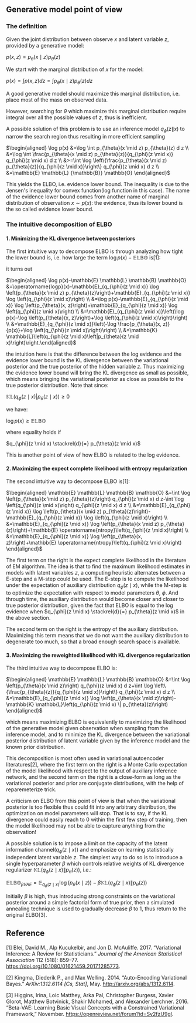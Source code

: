 ## Generative model point of view

### The definition

Given the joint distribution between observe $x$  and latent variable $z$, provided by a generative model:

$p(x, z)=p_{\theta}(x \mid z) p_{\theta}(z)$

We start with the marginal distribution of $x$  for the model:

$p(x)=\int p(x, z) d z=\int p_{\theta}(x \mid z) p_{\theta}(z) d z$

A good generative model should maximize this marginal distribution, i.e. place most of the mass on observed data.

However, searching for $\theta$ which maximize this marginal distribution require integral over all the possible values of $z$, thus is inefficient.

A possible solution of this problem is to use an inference model $q_{\phi}(z \| x)$  to narrow the search region thus resulting in more efficient sampling

$\begin{aligned} \log p(x) &=\log \int p_{\theta}(x \mid z) p_{\theta}(z) d z \\ &=\log \int \frac{p_{\theta}(x \mid z) p_{\theta}(z)}{q_{\phi}(z \mid x)} q_{\phi}(z \mid x) d z \\ &>=\int \log \left\{\frac{p_{\theta}(x \mid z) p_{\theta}(z)}{q_{\phi}(z \mid x)}\right\} q_{\phi}(z \mid x) d z \\ &=\mathbb{E} \mathbb{L} {\mathbb{B}} \mathbb{O} \end{aligned}$

This yields the ELBO, i.e. evidence lower bound. The inequality is due to the Jensen's inequality for convex function(log function in this case). The name of the evidence lower bound comes from another name of marginal distribution of observation $x \sim p(x)$: the evidence, thus its lower bound is the so called evidence lower bound.

### The intuitive decomposition of ELBO

#### 1. Minimizing the KL divergence between posteriors

The first intuitive way to decompose ELBO is through analyzing how tight the lower bound is, i.e. how large the term $\log p(x)-\mathbb{E} \mathbb{L} \mathbb{B} \mathbb{O}$ is[1]:

it turns out

$\begin{aligned} \log p(x)-\mathbb{E} \mathbb{L} \mathbb{B} \mathbb{O} &=\operatorname{logp}(x)-\mathbb{E}_{q_{\phi}(z \mid x)} \log \left(p_{\theta}(x \mid z) p_{\theta}(z)\right)+\mathbb{E}_{q_{\phi}(z \mid x)} \log \left(q_{\phi}(z \mid x)\right) \\ &=\log p(x)-\mathbb{E}_{q_{\phi}(z \mid x)} \log \left(p_{\theta}(x, z)\right)+\mathbb{E}_{q_{\phi}(z \mid x)} \log \left(q_{\phi}(z \mid x)\right) \\ &=\mathbb{E}_{q_{\phi}(z \mid x)}\left(\log p(x)-\log \left(p_{\theta}(x, z)\right)+\log \left(q_{\phi}(z \mid x)\right)\right) \\ &=\mathbb{E}_{q_{\phi}(z \mid x)}\left(-\log \frac{p_{\theta}(x, z)}{p(x)}+\log \left(q_{\phi}(z \mid x)\right)\right) \\ &=\mathbb{K} \mathbb{L}\left(q_{\phi}(z \mid x)\left|p_{\theta}(z \mid x)\right)\right.\end{aligned}$

the intuition here is that the difference between the log evidence and the evidence lower bound is the KL divergence between the variational posterior and the true posterior of the hidden variable $z$. Thus maximizing the evidence lower bound will bring the KL divergence as small as possible, which means bringing the variational posterior as close as possible to the true posterior distribution. Note that since:

$\mathbb{K} \mathbb{L}\left(q_{\phi}(z \mid x)\left|p_{\theta}(z \mid x)\right) \geq 0\right.$

we have:

$\log p(x) \geq \mathbb{E} \mathbb{L} \mathbb{B} \mathbb{O}$

where equality holds if 

$q_{\phi}(z \mid x) \stackrel{d}{=} p_{\theta}(z \mid x)$

This is another point of view of how ELBO is related to the log evidence.

#### 2. Maximizing the expect complete likelihood with entropy regularization

The second intuitive way to decompose ELBO is[1]:

$\begin{aligned} \mathbb{E} \mathbb{L} \mathbb{B} \mathbb{O} &=\int \log \left(p_{\theta}(x \mid z) p_{\theta}(z)\right) q_{\phi}(z \mid x) d z-\int \log \left(q_{\phi}(z \mid x)\right) q_{\phi}(z \mid x) d z \\ &=\mathbb{E}_{q_{\phi}(z \mid x)} \log \left(p_{\theta}(x \mid z) p_{\theta}(z)\right)-\mathbb{E}_{q_{\phi}(z \mid x)} \log \left(q_{\phi}(z \mid x)\right) \\ &=\mathbb{E}_{q_{\phi}(z \mid x)} \log \left(p_{\theta}(x \mid z) p_{\theta}(z)\right)+\mathbb{E} \operatorname{ntropy}\left(q_{\phi}(z \mid x)\right) \\ &=\mathbb{E}_{q_{\phi}(z \mid x)} \log \left(p_{\theta}(x, z)\right)+\mathbb{E} \operatorname{ntropy}\left(q_{\phi}(z \mid x)\right) \end{aligned}$

The first term on the right is the expect complete likelihood in the literature of EM algorithm. The idea is that to find the maximum likelihood estimates in models with latent variables $z$, a computing heuristic alternates between a E-step and a M-step could be used. The E-step is to compute the likelihood under the expectation of auxiliary distribution $q_{\phi}(z \mid x)$, while the M-step is to optimize the expectation with respect to model parameters $\theta$, $\phi$. And through time, the auxiliary distribution would become closer and closer to true posterior distribution, given the fact that ELBO is equal to the log evidence when $q_{\phi}(z \mid x) \stackrel{d}{=} p_{\theta}(z \mid x)$ in the above section.

The second term on the right is the entropy of the auxiliary distribution. Maximizing this term means that we do not want the auxiliary distribution to degenerate too much, so that a broad enough search space is available.

#### 3. Maximizing the reweighted likelihood with KL divergence regularization

The third intuitive way to decompose ELBO is:

$\begin{aligned} \mathbb{E} \mathbb{L} \mathbb{B} \mathbb{O} &=\int \log \left(p_{\theta}(x \mid z)\right) q_{\phi}(z \mid x) d z+\int \log \left\{\frac{p_{\theta}(z)}{q_{\phi}(z \mid x)}\right\} q_{\phi}(z \mid x) d z \\ &=\mathbb{E}_{q_{\phi}(z \mid x)} \log \left(p_{\theta}(x \mid z)\right)-\mathbb{K} \mathbb{L}\left(q_{\phi}(z \mid x) \| p_{\theta}(z)\right) \end{aligned}$

which means maximizing ELBO is equivalently to maximizing the likelihood of the generative model given observation when sampling from the inference model, and to minimize the KL divergence between the variational posterior distribution of latent variable given by the inference model and the known prior distribution.

This decomposition is most often used in variational autoencoder literatures[2], where the first term on the right is a Monte Carlo expectation of the model likelihood with respect to the output of auxiliary inference network, and the second term on the right is a close-form as long as the variational posterior and prior are conjugate distributions, with the help of reparemeterize trick.

A criticism on ELBO from this point of view is that when the variational posterior is too flexible thus could fit into any arbitrary distribution, the optimization on model parameters will stop. That is to say, if the KL divergence could easily reach to $0$ within the first few step of training, then the model likelihood may not be able to capture anything from the observation!

A possible solution is to impose a limit on the capacity of the latent information channel($q_{\phi}(z \mid x)$) and emphasize on learning statistically independent latent variable $z$. The simplest way to do so is to introduce a single hyperparameter $\beta$ which controls relative weights of KL divergence regularizer $\mathbb{K} \mathbb{L}\left(q_{\phi}(z \mid x) \| p_{\theta}(z)\right)$, i.e.:

$\mathbb{E} \mathbb{L} \mathbb{B} \mathbb{O}_{\beta V A E}=\mathbb{E}_{q_{\phi}(z \mid x)} \log \left(p_{\theta}(x \mid z)\right)-\beta \mathbb{K} \mathbb{L}\left(q_{\phi}(z \mid x) \| p_{\theta}(z)\right)$

Initially $\beta$ is high, thus introducing strong constraints on the variational posterior around a simple factorial form of true prior, then a simulated annealing technique is used to gradually decrease $\beta$ to 1, thus return to the original ELBO[3].

## Reference

[1] Blei, David M., Alp Kucukelbir, and Jon D. McAuliffe. 2017. “Variational Inference: A Review for Statisticians.” *Journal of the American Statistical Association* 112 (518): 859–77. https://doi.org/10.1080/01621459.2017.1285773.

[2] Kingma, Diederik P., and Max Welling. 2014. “Auto-Encoding Variational Bayes.” *ArXiv:1312.6114 [Cs, Stat]*, May. http://arxiv.org/abs/1312.6114.

[3] Higgins, Irina, Loic Matthey, Arka Pal, Christopher Burgess, Xavier Glorot, Matthew Botvinick, Shakir Mohamed, and Alexander Lerchner. 2016. “Beta-VAE: Learning Basic Visual Concepts with a Constrained Variational Framework,” November. https://openreview.net/forum?id=Sy2fzU9gl.